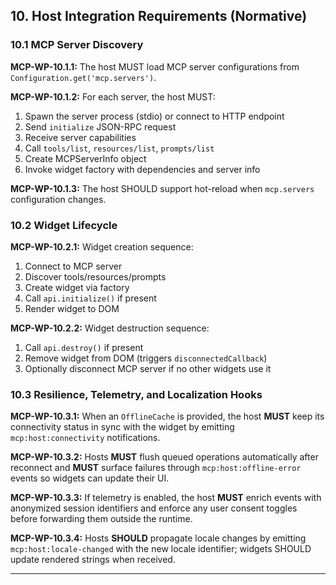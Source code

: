 ## 10. Host Integration Requirements (Normative)

### 10.1 MCP Server Discovery

**MCP-WP-10.1.1:** The host MUST load MCP server configurations from `Configuration.get('mcp.servers')`.

**MCP-WP-10.1.2:** For each server, the host MUST:

1. Spawn the server process (stdio) or connect to HTTP endpoint
2. Send `initialize` JSON-RPC request
3. Receive server capabilities
4. Call `tools/list`, `resources/list`, `prompts/list`
5. Create MCPServerInfo object
6. Invoke widget factory with dependencies and server info

**MCP-WP-10.1.3:** The host SHOULD support hot-reload when `mcp.servers` configuration changes.

### 10.2 Widget Lifecycle

**MCP-WP-10.2.1:** Widget creation sequence:

1. Connect to MCP server
2. Discover tools/resources/prompts
3. Create widget via factory
4. Call `api.initialize()` if present
5. Render widget to DOM

**MCP-WP-10.2.2:** Widget destruction sequence:

1. Call `api.destroy()` if present
2. Remove widget from DOM (triggers `disconnectedCallback`)
3. Optionally disconnect MCP server if no other widgets use it

### 10.3 Resilience, Telemetry, and Localization Hooks

**MCP-WP-10.3.1:** When an `OfflineCache` is provided, the host **MUST** keep its connectivity status in sync with the widget by emitting `mcp:host:connectivity` notifications.

**MCP-WP-10.3.2:** Hosts **MUST** flush queued operations automatically after reconnect and **MUST** surface failures through `mcp:host:offline-error` events so widgets can update their UI.

**MCP-WP-10.3.3:** If telemetry is enabled, the host **MUST** enrich events with anonymized session identifiers and enforce any user consent toggles before forwarding them outside the runtime.

**MCP-WP-10.3.4:** Hosts **SHOULD** propagate locale changes by emitting `mcp:host:locale-changed` with the new locale identifier; widgets SHOULD update rendered strings when received.

---

